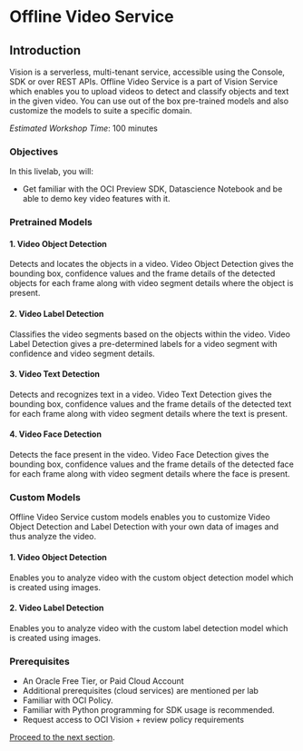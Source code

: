 # Offline Video Service

## Introduction

Vision is a serverless, multi-tenant service, accessible using the Console, SDK or over REST APIs. 
Offline Video Service is a part of Vision Service which enables you to upload videos to detect and classify objects and text in the given video. You can use out of the box pre-trained models and also customize the models to suite a specific domain.

*Estimated Workshop Time*: 100 minutes

### Objectives

In this livelab, you will:

* Get familiar with the OCI Preview SDK, Datascience Notebook and be able to demo key video features with it.

### Pretrained Models

#### 1. Video Object Detection 
Detects and locates the objects in a video. Video Object Detection gives the bounding box, confidence values and the frame details of the detected objects for each frame along with video segment details where the object is present.
#### 2. Video Label Detection
Classifies the video segments based on the objects within the video. Video Label Detection gives a pre-determined labels for a video segment with confidence and video segment details.
#### 3. Video Text Detection
Detects and recognizes text in a video. Video Text Detection gives the bounding box, confidence values and the frame details of the detected text for each frame along with video segment details where the text is present.
#### 4. Video Face Detection
Detects the face present in the video. Video Face Detection gives the bounding box, confidence values and the frame details of the detected face for each frame along with video segment details where the face is present.

### Custom Models
Offline Video Service custom models enables you to customize Video Object Detection and Label Detection with your own data of images and thus analyze the video.

#### 1. Video Object Detection 
Enables you to analyze video with the custom object detection model which is created using images.

#### 2. Video Label Detection
Enables you to analyze video with the custom label detection model which is created using images.


### Prerequisites
* An Oracle Free Tier, or Paid Cloud Account
* Additional prerequisites (cloud services) are mentioned per lab
* Familiar with OCI Policy.
* Familiar with Python programming for SDK usage is recommended.
* Request access to OCI Vision + review policy requirements


[Proceed to the next section](./lab-00-policies.md).
